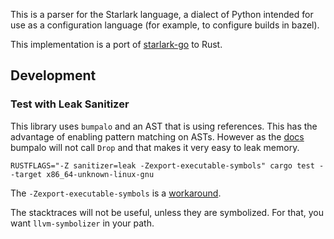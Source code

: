 This is a parser for the Starlark language, a dialect of Python 
intended for use as a configuration language (for example, to
configure builds in bazel).

This implementation is a port of
[starlark-go](https://github.com/google/starlark-go) to Rust.

## Development

### Test with Leak Sanitizer

This library uses `bumpalo` and an AST that is using references. This has the
advantage of enabling pattern matching on ASTs. However as the [docs](https://docs.rs/bumpalo/latest/bumpalo/struct.Bump.html) bumpalo will not call `Drop` and that makes
it very easy to leak memory.

```
RUSTFLAGS="-Z sanitizer=leak -Zexport-executable-symbols" cargo test --target x86_64-unknown-linux-gnu
```

The `-Zexport-executable-symbols` is a [workaround](
https://github.com/rust-lang/rust/issues/111073#issuecomment-2104652448).

The stacktraces will not be useful, unless they are symbolized. For that, you
want `llvm-symbolizer` in your path.

